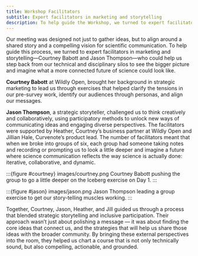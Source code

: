 ```yaml
---
title: Workshop Facilitators
subtitle: Expert facilitators in marketing and storytelling
description: To help guide the Workshop, we turned to expert facilitators in marketing and storytelling—Courtney Babott and Jason Thompson—who could help us step back from our technical and disciplinary silos to see the bigger picture and imagine what a more connected future of science could look like.
---
```


Our meeting was designed not just to gather ideas, but to align around a shared story and a compelling vision for scientific communication. To help guide this process, we turned to expert facilitators in marketing and storytelling—Courtney Babott and Jason Thompson—who could help us step back from our technical and disciplinary silos to see the bigger picture and imagine what a more connected future of science could look like.

**Courtney Babott** at Wildly Open, brought her background in strategic marketing to lead us through exercises that helped clarify the tensions in our pre-survey work, identify our audiences through personas, and align our messages.

**Jason Thompson**, a strategic storyteller, challenged us to think creatively and collaboratively, using participatory methods to unlock new ways of communicating ideas and engaging diverse perspectives. The facilitators were supported by Heather, Courtney’s business partner at Wildly Open and Jillian Hale, Curvenote’s product lead. The number of facilitators meant that when we broke into groups of six, each group had someone taking notes and recording or prompting us to look a little deeper and imagine a future where science communication reflects the way science is actually done: iterative, collaborative, and dynamic.

:::{figure #courtney} images/courtney.png
Courtney Babott pushing the group to go a little deeper on the Iceberg exercise on Day 1.
:::

:::{figure #jason} images/jason.png
Jason Thompson leading a group exercise to get our story-telling muscles working.
:::

Together, Courtney, Jason, Heather, and Jill guided us through a process that blended strategic storytelling and inclusive participation. Their approach wasn’t just about polishing a message — it was about finding the core ideas that connect us, and the strategies that will help us share those ideas with the broader community. By bringing these external perspectives into the room, they helped us chart a course that is not only technically sound, but also compelling, actionable, and grounded.
